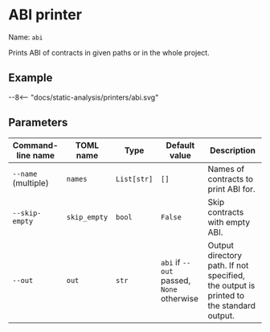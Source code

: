 # ABI printer

Name: `abi`

Prints ABI of contracts in given paths or in the whole project.

## Example

<div>
--8<-- "docs/static-analysis/printers/abi.svg"
</div>

## Parameters

| Command-line name           | TOML name                 | Type        | Default value                             | Description                                                                            |
|-----------------------------|---------------------------|-------------|-------------------------------------------|----------------------------------------------------------------------------------------|
| `--name` (multiple)         | <nobr>`names`</nobr>      | `List[str]` | `[]`                                      | Names of contracts to print ABI for.                                                   |
| <nobr>`--skip-empty`</nobr> | <nobr>`skip_empty`</nobr> | `bool`      | `False`                                   | Skip contracts with empty ABI.                                                         |
| `--out`                     | `out`                     | `str`       | `abi` if `--out` passed, `None` otherwise | Output directory path. If not specified, the output is printed to the standard output. |
